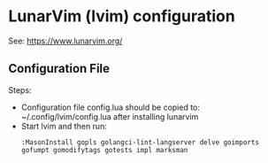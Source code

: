 # LunarVim (lvim) configuration

See: https://www.lunarvim.org/

## Configuration File

Steps:

- Configuration file config.lua should be copied to: ~/.config/lvim/config.lua after installing lunarvim
- Start lvim and then run:
  ```
  :MasonInstall gopls golangci-lint-langserver delve goimports gofumpt gomodifytags gotests impl marksman
  ```
